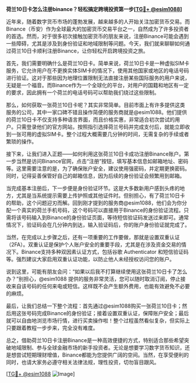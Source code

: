 **荷兰10日卡怎么注册binance？轻松搞定跨境投资第一步[[TG💪+ @esim1088](https://t.me/s/esim1088)]**

近年来，随着数字货币市场的蓬勃发展，越来越多的人开始关注加密货币交易。而Binance（币安）作为全球最大的加密货币交易平台之一，自然成为了许多投资者的首选。然而，对于很多初次接触加密货币的朋友来说，注册Binance可能会遇到一些障碍，尤其是涉及到身份验证和地域限制等问题。今天，我们就来聊聊如何通过荷兰10日卡顺利注册Binance，让你轻松开启跨境投资之旅。

首先，我们需要明确什么是荷兰10日卡。简单来说，荷兰10日卡是一种虚拟SIM卡服务，它允许用户在不更换实体SIM卡的情况下，使用其他国家或地区的电话号码进行验证。这对于那些因为地理位置限制无法直接注册某些国际服务的用户来说，无疑是一个福音。而Binance作为一个全球化的平台，对用户的国籍和地区有一定的要求，因此拥有一个荷兰的电话号码可以帮助我们绕过这些限制。

那么，如何获取一张荷兰10日卡呢？其实非常简单。目前市面上有许多提供这类服务的公司，其中一家口碑不错且操作简便的服务商就是@esim1088。他们提供的荷兰10日卡不仅支持多种语言界面，而且价格实惠，非常适合初次尝试的用户。只需登录他们的官方网站，按照指引选择荷兰号码并完成支付后，就能立即收到一张可用的虚拟SIM卡。整个过程大概需要几分钟的时间，无需复杂的手续或者繁琐的操作。

接下来，让我们进入正题——如何利用这张荷兰10日卡成功注册Binance账户。第一步当然是访问Binance官网，点击“注册”按钮，填写基本信息如邮箱地址、密码等。这里需要注意的是，为了确保账户安全，建议使用强密码，并定期更换密码。同时，记得妥善保管好自己的邮箱信息，因为后续的身份验证会频繁用到邮箱。

当完成基本注册后，下一步便是身份验证环节。这是大多数新用户感到头疼的地方，尤其是当系统提示需要上传护照或其他证件时。但别担心，有了荷兰10日卡的帮助，这个问题迎刃而解。回到刚才提到的服务商@esim1088，他们会为你分配一个真实的荷兰手机号码，这个号码可以直接用于Binance的身份验证流程。只需将该号码输入到Binance的身份验证页面，等待短信验证码发送过来即可。通常情况下，验证码会在几分钟内到达，输入验证码后，你的账户身份验证就完成了。

当然，在完成以上步骤之后，还有一项重要的工作要做，那就是设置双重认证（2FA）。双重认证是保护个人账户安全的重要手段，尤其是在涉及资金交易的情况下。Binance支持多种双因素认证方式，包括谷歌 Authenticator 和短信验证码等。强烈建议大家启用双重认证功能，以防止他人未经授权访问您的账户。

说到这里，可能有朋友会问：“如果以后我不打算继续使用这张荷兰10日卡了怎么办？”别担心，@esim1088 提供的服务非常灵活，您可以随时取消订阅，停止接收来自该号码的任何来电或短信。这样既不会产生额外费用，也能有效避免不必要的麻烦。

最后，让我们总结一下整个流程：首先通过@esim1088购买一张荷兰10日卡；然后用这张号码完成Binance的身份验证；接着设置双重认证，保障账户安全；最后就可以自由地浏览市场行情，进行买卖操作啦！整个过程虽然看似复杂，但实际上只要跟着教程一步步来，完全没有难度。

总之，借助荷兰10日卡注册Binance是一种高效便捷的方式，特别适合那些希望突破地域限制、参与全球金融市场的新手投资者。无论是想要学习数字货币知识，还是想尝试短期理财增值，Binance都能为您提供广阔的空间。当然，在享受便利的同时，也请大家务必遵守相关法律法规，理性投资，切勿盲目跟风。

[[TG💪+ @esim1088](https://t.me/s/esim1088) ![Image](https://i.postimg.cc/4NQfJmqS/Snipaste-2025-05-13-00-14-12.png)]